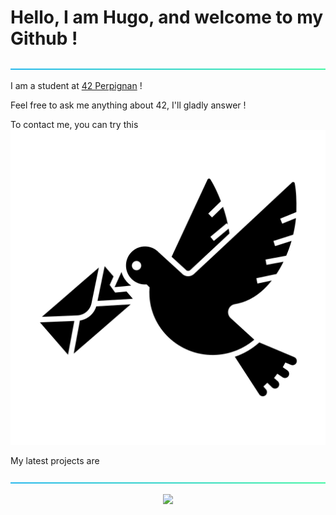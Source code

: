 # Hello, I am Hugo, and welcome to my Github !

![----------------------------------------------------------------------------------------------------------](https://github.com/hle-hena/hle-hena/blob/main/assets/aqua.png)

I am a student at [42 Perpignan](https://42perpignan.fr/) !

Feel free to ask me anything about 42, I'll gladly answer !

To contact me, you can try this [<img src = "https://github.com/hle-hena/hle-hena/blob/main/assets/pigeon.png">](https://www.colombophiliefr.com/)

My latest projects are

![----------------------------------------------------------------------------------------------------------](https://github.com/hle-hena/hle-hena/blob/main/assets/aqua.png)

<p align = "center">
	<img src = "https://github-readme-stats.vercel.app/api/top-langs/?username=hle-hena&theme=vue-dark&show_icons=true&hide_border=false&layout=compact">
</p>
